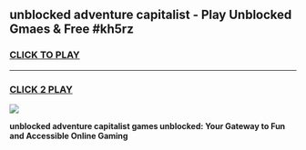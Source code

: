 
## unblocked adventure capitalist - Play Unblocked Gmaes & Free #kh5rz
<h3>
<a href="https://news.freeplayer.one?title=unblocked_adventure_capitalist&ref=24F">CLICK TO PLAY</a></h3>
<hr>

<h3>
<a href="https://news.freeplayer.one?title=unblocked_adventure_capitalist&ref=24F">CLICK 2 PLAY</a>
  
</h3>

<a href="https://news.freeplayer.one?title=unblocked_adventure_capitalist&ref=24F/"><img src="https://clearcache.store/games.png"></a>


**unblocked adventure capitalist games unblocked: Your Gateway to Fun and Accessible Online Gaming**
